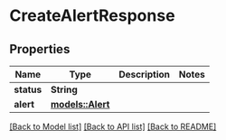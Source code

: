 # CreateAlertResponse

## Properties

Name | Type | Description | Notes
------------ | ------------- | ------------- | -------------
**status** | **String** |  | 
**alert** | [**models::Alert**](Alert.md) |  | 

[[Back to Model list]](../README.md#documentation-for-models) [[Back to API list]](../README.md#documentation-for-api-endpoints) [[Back to README]](../README.md)


